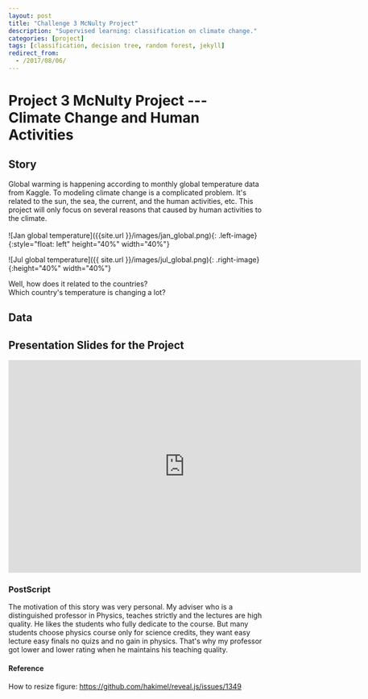 ```yaml
---
layout: post
title: "Challenge 3 McNulty Project"
description: "Supervised learning: classification on climate change."
categories: [project]
tags: [classification, decision tree, random forest, jekyll]
redirect_from:
  - /2017/08/06/
---
```


# Project 3 McNulty Project --- Climate Change and Human Activities

## Story
Global warming is happening according to monthly global temperature data from Kaggle. To modeling climate change is a complicated problem. It's related to the sun, the sea, the current, and the human activities, etc. This project will only focus on several reasons that caused by human activities to the climate. 
<br>
<br>
![Jan global temperature]({{site.url }}/images/jan_global.png){: .left-image}{:style="float: left" height="40%" width="40%"}


![Jul global temperature]({{ site.url }}/images/jul_global.png){: .right-image}{:height="40%" width="40%"}


Well, how does it related to the countries? 
<br>
Which country's temperature is changing a lot?
<br>



## Data



## Presentation Slides for the Project  

<iframe src="https://docs.google.com/a/njit.edu/presentation/d/1LiSqvmUZycVTW9VIWG2Il9XVermFQLhN-sdkeZw9GCQ/edit?usp=sharing" frameborder="0" width="700" height="422" allowfullscreen="true" mozallowfullscreen="true" webkitallowfullscreen="true"></iframe> 



### PostScript
The motivation of this story was very personal. My adviser who is a distinguished professor in Physics, teaches strictly and the lectures are high quality. He likes the students who fully dedicate to the course. But many students choose physics course only for science credits, they want easy lecture easy finals no quizs and no gain in physics. That's why my professor got lower and lower rating when he maintains his teaching quality.

#### Reference
How to resize figure: https://github.com/hakimel/reveal.js/issues/1349
